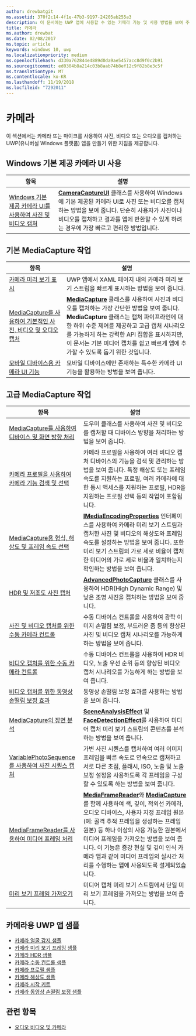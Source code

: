 ```yaml
---
author: drewbatgit
ms.assetid: 370f2c14-4f1e-47b3-9197-24205ab255a3
description: 이 문서에는 UWP 앱에 사용할 수 있는 카메라 기능 및 사용 방법을 보여 주는 방법 문서의 링크가 나와 있습니다.
title: 카메라
ms.author: drewbat
ms.date: 02/08/2017
ms.topic: article
keywords: windows 10, uwp
ms.localizationpriority: medium
ms.openlocfilehash: d330a762844e4889d0da9ae5457acc8d9f0c2b91
ms.sourcegitcommit: ed0304b8a214c03b8aab74b8ef12c9f82b8e3c5f
ms.translationtype: MT
ms.contentlocale: ko-KR
ms.lasthandoff: 11/19/2018
ms.locfileid: "7292011"
---
```

# <a name="camera"></a>카메라

이 섹션에서는 카메라 또는 마이크를 사용하여 사진, 비디오 또는 오디오를 캡처하는 UWP(유니버설 Windows 플랫폼) 앱을 만들기 위한 지침을 제공합니다.

## <a name="use-the-windows-built-in-camera-ui"></a>Windows 기본 제공 카메라 UI 사용

| 항목 | 설명 |
|---------------------------------------------------------------------------------------------------|------------------------------------------------------------------------------------------------------------------------------------------------------------------------------------------------------------------------------------------------------------------------------------------------|
| [Windows 기본 제공 카메라 UI를 사용하여 사진 및 비디오 캡처](capture-photos-and-video-with-cameracaptureui.md) | [**CameraCaptureUI**](https://msdn.microsoft.com/library/windows/apps/Windows.Media.Capture.CameraCaptureUI) 클래스를 사용하여 Windows에 기본 제공된 카메라 UI로 사진 또는 비디오를 캡처하는 방법을 보여 줍니다. 단순히 사용자가 사진이나 비디오를 캡처하고 결과를 앱에 반환할 수 있게 하려는 경우에 가장 빠르고 편리한 방법입니다.  |

## <a name="basic-mediacapture-tasks"></a>기본 MediaCapture 작업

| 항목 | 설명 |
|---------------------------------------------------------------------------------------------------|------------------------------------------------------------------------------------------------------------------------------------------------------------------------------------------------------------------------------------------------------------------------------------------------|
| [카메라 미리 보기 표시](simple-camera-preview-access.md) | UWP 앱에서 XAML 페이지 내의 카메라 미리 보기 스트림을 빠르게 표시하는 방법을 보여 줍니다. |
| [MediaCapture를 사용하여 기본적인 사진, 비디오 및 오디오 캡처](basic-photo-video-and-audio-capture-with-MediaCapture.md) | [**MediaCapture**](https://msdn.microsoft.com/library/windows/apps/Windows.Media.Capture.MediaCapture) 클래스를 사용하여 사진과 비디오를 캡처하는 가장 간단한 방법을 보여 줍니다. **MediaCapture** 클래스는 캡처 파이프라인에 대한 하위 수준 제어를 제공하고 고급 캡처 시나리오를 가능하게 하는 강력한 API 집합을 표시하지만, 이 문서는 기본 미디어 캡처를 쉽고 빠르게 앱에 추가할 수 있도록 돕기 위한 것입니다. |
| [모바일 디바이스용 카메라 UI 기능](camera-ui-features-for-mobile-devices.md) | 모바일 디바이스에만 존재하는 특수한 카메라 UI 기능을 활용하는 방법을 보여 줍니다.  |
                                                                                                               
## <a name="advanced-mediacapture-tasks"></a>고급 MediaCapture 작업   
                                                                                                               
| 항목                                                                                             | 설명                                                                                                                                                                                                                                                                                    |
|---------------------------------------------------------------------------------------------------|------------------------------------------------------------------------------------------------------------------------------------------------------------------------------------------------------------------------------------------------------------------------------------------------|
| [MediaCapture를 사용하여 디바이스 및 화면 방향 처리](handle-device-orientation-with-mediacapture.md) | 도우미 클래스를 사용하여 사진 및 비디오를 캡처할 때 디바이스 방향을 처리하는 방법을 보여 줍니다. | 
| [카메라 프로필을 사용하여 카메라 기능 검색 및 선택](camera-profiles.md) | 카메라 프로필을 사용하여 여러 비디오 캡처 디바이스의 기능을 검색 및 관리하는 방법을 보여 줍니다. 특정 해상도 또는 프레임 속도를 지원하는 프로필, 여러 카메라에 대한 동시 액세스를 지원하는 프로필, HDR을 지원하는 프로필 선택 등의 작업이 포함됩니다. |
| [MediaCapture용 형식, 해상도 및 프레임 속도 선택](set-media-encoding-properties.md) | [**IMediaEncodingProperties**](https://msdn.microsoft.com/library/windows/apps/hh701011) 인터페이스를 사용하여 카메라 미리 보기 스트림과 캡처한 사진 및 비디오의 해상도와 프레임 속도를 설정하는 방법을 보여 줍니다. 또한 미리 보기 스트림의 가로 세로 비율이 캡처한 미디어의 가로 세로 비율과 일치하는지 확인하는 방법을 보여 줍니다. |
| [HDR 및 저조도 사진 캡처](high-dynamic-range-hdr-photo-capture.md) | [**AdvancedPhotoCapture**](https://msdn.microsoft.com/library/windows/apps/Windows.Media.Capture.AdvancedPhotoCapture) 클래스를 사용하여 HDR(High Dynamic Range) 및 낮은 조명 사진을 캡처하는 방법을 보여 줍니다. |
| [사진 및 비디오 캡처를 위한 수동 카메라 컨트롤](capture-device-controls-for-photo-and-video-capture.md) | 수동 디바이스 컨트롤을 사용하여 광학 이미지 손떨림 보정, 부드러운 줌 등의 향상된 사진 및 비디오 캡처 시나리오를 가능하게 하는 방법을 보여 줍니다. |
| [비디오 캡처를 위한 수동 카메라 컨트롤](capture-device-controls-for-video-capture.md) | 수동 디바이스 컨트롤을 사용하여 HDR 비디오, 노출 우선 순위 등의 향상된 비디오 캡처 시나리오를 가능하게 하는 방법을 보여 줍니다.  |
| [비디오 캡처를 위한 동영상 손떨림 보정 효과](effects-for-video-capture.md) | 동영상 손떨림 보정 효과를 사용하는 방법을 보여 줍니다.  |
| [MediaCapture의 장면 분석](scene-analysis-for-media-capture.md) | [**SceneAnalysisEffect**](https://msdn.microsoft.com/library/windows/apps/Windows.Media.Core.SceneAnalysisEffect) 및 [**FaceDetectionEffect**](https://msdn.microsoft.com/library/windows/apps/Windows.Media.Core.FaceDetectionEffect)를 사용하여 미디어 캡처 미리 보기 스트림의 콘텐츠를 분석하는 방법을 보여 줍니다.  |
| [VariablePhotoSequence를 사용하여 사진 시퀀스 캡처](variable-photo-sequence.md) | 가변 사진 시퀀스를 캡처하여 여러 이미지 프레임을 빠른 속도로 연속으로 캡처하고 서로 다른 초점, 플래시, ISO, 노출 및 노출 보정 설정을 사용하도록 각 프레임을 구성할 수 있도록 하는 방법을 보여 줍니다.  |
| [MediaFrameReader를 사용하여 미디어 프레임 처리](process-media-frames-with-mediaframereader.md) | [**MediaFrameReader**](https://msdn.microsoft.com/library/windows/apps/Windows.Media.Capture.Frames.MediaFrameReader)와 [**MediaCapture**](https://msdn.microsoft.com/library/windows/apps/Windows.Media.Capture.MediaCapture)를 함께 사용하여 색, 깊이, 적외선 카메라, 오디오 디바이스, 사용자 지정 프레임 원본(예: 골격 추적 프레임을 생성하는 프레임 원본) 등 하나 이상의 사용 가능한 원본에서 미디어 프레임을 가져오는 방법을 보여 줍니다. 이 기능은 증강 현실 및 깊이 인식 카메라 앱과 같이 미디어 프레임의 실시간 처리를 수행하는 앱에 사용되도록 설계되었습니다.  |
| [미리 보기 프레임 가져오기](get-a-preview-frame.md) | 미디어 캡처 미리 보기 스트림에서 단일 미리 보기 프레임을 가져오는 방법을 보여 줍니다.  |                                                                                                   


## <a name="uwp-app-samples-for-camera"></a>카메라용 UWP 앱 샘플

* [카메라 얼굴 감지 샘플](http://go.microsoft.com/fwlink/p/?LinkID=619486&clcid=0x409)
* [카메라 미리 보기 프레임 샘플](http://go.microsoft.com/fwlink/p/?LinkID=620516&clcid=0x409)
* [카메라 HDR 샘플](http://go.microsoft.com/fwlink/p/?LinkID=620517&clcid=0x409)
* [카메라 수동 컨트롤 샘플](http://go.microsoft.com/fwlink/p/?LinkID=627611&clcid=0x409)
* [카메라 프로필 샘플](http://go.microsoft.com/fwlink/p/?LinkID=620518&clcid=0x409)
* [카메라 해상도 샘플](http://go.microsoft.com/fwlink/p/?LinkID=624252&clcid=0x409)
* [카메라 시작 키트](http://go.microsoft.com/fwlink/p/?LinkID=619479&clcid=0x409)
* [카메라 동영상 손떨림 보정 샘플](http://go.microsoft.com/fwlink/p/?LinkID=620519&clcid=0x409)

## <a name="related-topics"></a>관련 항목

* [오디오 비디오 및 카메라](index.md)
 

 




